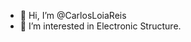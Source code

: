 - 👋 Hi, I’m @CarlosLoiaReis
- 👀 I’m interested in Electronic Structure.

<!---
CarlosLoiaReis/CarlosLoiaReis is a ✨ special ✨ repository because its `README.md` (this file) appears on your GitHub profile.
You can click the Preview link to take a look at your changes.
--->
